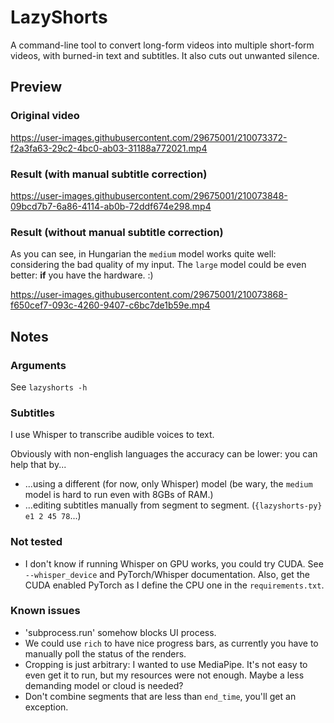 # LazyShorts

A command-line tool to convert long-form videos into multiple short-form videos, with burned-in text and subtitles.
It also cuts out unwanted silence.


## Preview


### Original video

https://user-images.githubusercontent.com/29675001/210073372-f2a3fa63-29c2-4bc0-ab03-31188a772021.mp4


### Result (with manual subtitle correction)

https://user-images.githubusercontent.com/29675001/210073848-09bcd7b7-6a86-4114-ab0b-72ddf674e298.mp4


### Result (without manual subtitle correction)

As you can see, in Hungarian the `medium` model works quite well: considering the bad quality of my input. 
The `large` model could be even better: **if** you have the hardware. :)

https://user-images.githubusercontent.com/29675001/210073868-f650cef7-093c-4260-9407-c6bc7de1b59e.mp4


## Notes


### Arguments

See `lazyshorts -h`


### Subtitles

I use Whisper to transcribe audible voices to text. 

Obviously with non-english languages the accuracy can be lower: you can help that by...
- ...using a different (for now, only Whisper) model (be wary, the `medium` model is hard to run even with 8GBs of RAM.)
- ...editing subtitles manually from segment to segment. (`{lazyshorts-py} e1 2 45 78`...)


### Not tested

- I don't know if running Whisper on GPU works, you could try CUDA. See `--whisper_device` and PyTorch/Whisper documentation. Also, get the CUDA enabled PyTorch as I define the CPU one in the `requirements.txt`.


### Known issues

- 'subprocess.run' somehow blocks UI process.
- We could use `rich` to have nice progress bars, as currently you have to manually poll the status of the renders.
- Cropping is just arbitrary: I wanted to use MediaPipe. It's not easy to even get it to run, but my resources were not enough. Maybe a less demanding model or cloud is needed?
- Don't combine segments that are less than `end_time`, you'll get an exception.
